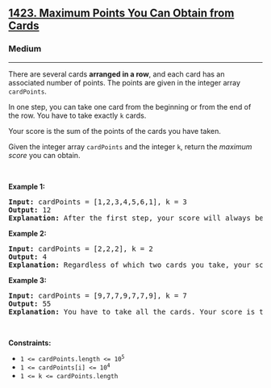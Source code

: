 <h2><a href="https://leetcode.com/problems/maximum-points-you-can-obtain-from-cards/">1423. Maximum Points You Can Obtain from Cards</a></h2><h3>Medium</h3><hr><div style="user-select: auto;"><p style="user-select: auto;">There are several cards <strong style="user-select: auto;">arranged in a row</strong>, and each card has an associated number of points. The points are given in the integer array <code style="user-select: auto;">cardPoints</code>.</p>

<p style="user-select: auto;">In one step, you can take one card from the beginning or from the end of the row. You have to take exactly <code style="user-select: auto;">k</code> cards.</p>

<p style="user-select: auto;">Your score is the sum of the points of the cards you have taken.</p>

<p style="user-select: auto;">Given the integer array <code style="user-select: auto;">cardPoints</code> and the integer <code style="user-select: auto;">k</code>, return the <em style="user-select: auto;">maximum score</em> you can obtain.</p>

<p style="user-select: auto;">&nbsp;</p>
<p style="user-select: auto;"><strong class="example" style="user-select: auto;">Example 1:</strong></p>

<pre style="user-select: auto;"><strong style="user-select: auto;">Input:</strong> cardPoints = [1,2,3,4,5,6,1], k = 3
<strong style="user-select: auto;">Output:</strong> 12
<strong style="user-select: auto;">Explanation:</strong> After the first step, your score will always be 1. However, choosing the rightmost card first will maximize your total score. The optimal strategy is to take the three cards on the right, giving a final score of 1 + 6 + 5 = 12.
</pre>

<p style="user-select: auto;"><strong class="example" style="user-select: auto;">Example 2:</strong></p>

<pre style="user-select: auto;"><strong style="user-select: auto;">Input:</strong> cardPoints = [2,2,2], k = 2
<strong style="user-select: auto;">Output:</strong> 4
<strong style="user-select: auto;">Explanation:</strong> Regardless of which two cards you take, your score will always be 4.
</pre>

<p style="user-select: auto;"><strong class="example" style="user-select: auto;">Example 3:</strong></p>

<pre style="user-select: auto;"><strong style="user-select: auto;">Input:</strong> cardPoints = [9,7,7,9,7,7,9], k = 7
<strong style="user-select: auto;">Output:</strong> 55
<strong style="user-select: auto;">Explanation:</strong> You have to take all the cards. Your score is the sum of points of all cards.
</pre>

<p style="user-select: auto;">&nbsp;</p>
<p style="user-select: auto;"><strong style="user-select: auto;">Constraints:</strong></p>

<ul style="user-select: auto;">
	<li style="user-select: auto;"><code style="user-select: auto;">1 &lt;= cardPoints.length &lt;= 10<sup style="user-select: auto;">5</sup></code></li>
	<li style="user-select: auto;"><code style="user-select: auto;">1 &lt;= cardPoints[i] &lt;= 10<sup style="user-select: auto;">4</sup></code></li>
	<li style="user-select: auto;"><code style="user-select: auto;">1 &lt;= k &lt;= cardPoints.length</code></li>
</ul>
</div>